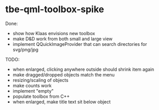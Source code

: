 # tbe-qml-toolbox-spike

Done:
 * show how Klaas envisions new toolbox
 * make D&D work from both small and large view
 * implement QQuickImageProvider that can search directories for svg/png/jpg

TODO:
 * when enlarged, clicking anywhere outside should shrink item again
 * make dragged/dropped objects match the menu
 * resizing/scaling of objects
 * make counts work
 * implement "empty"
 * populate toolbox from C++
 * when enlarged, make title text sit below object

